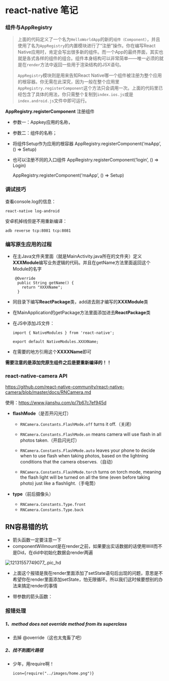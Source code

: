 # react-native 笔记

### 组件与AppRegistry

> 上面的代码定义了一个名为`HelloWorldApp`的新的`组件（Component）`，并且使用了名为`AppRegistry`的内置模块进行了“注册”操作。你在编写React Native应用时，肯定会写出很多新的组件。而一个App的最终界面，其实也就是各式各样的组件的组合。组件本身结构可以非常简单——唯一必须的就是在`render`方法中返回一些用于渲染结构的JSX语句。
>
> `AppRegistry`模块则是用来告知React Native哪一个组件被注册为整个应用的根容器。你无需在此深究，因为一般在整个应用里`AppRegistry.registerComponent`这个方法只会调用一次。上面的代码里已经包含了具体的用法，你只需整个复制到`index.ios.js`或是`index.android.js`文件中即可运行。

**AppRegistry.registerComponent** 注册组件

- 参数一：Appkey应用的名称，

- 参数二：组件的名称；

- 将组件Setup作为应用的根容器 
  AppRegistry.registerComponent(‘maApp’, () => Setup) 

- 也可以注册不同的入口组件 
  AppRegistry.registerComponent(‘login’, () => Login) 

  AppRegistry.registerComponent(‘maApp’, () => Setup)

### 调试技巧

查看console.log的信息：

```
react-native log-android
```

安卓机掉线但是不用重新编译：

```
adb reverse tcp:8081 tcp:8081
```

### 编写原生应用的过程

- 在主Java文件夹里面（就是MainActivity.java所在的文件夹）定义**XXXModule**编写业务逻辑的代码。并且在getName方法里面返回这个Module的名字

  ```
   @Override
    public String getName() {
      return "XXXXName";
    }
  ```

- 同目录下编写**ReactPackage**类，add进去刚才编写的**XXXModule**类

- 在MainApplication的getPackage方法里面添加进去**ReactPackage**类

- 在JS中添加JS文件：

  ```
  import { NativeModules } from 'react-native';
  
  export default NativeModules.XXXXName;
  ```

- 在需要的地方引用这个**XXXXName**即可



**需要注意的是添加完原生组件之后是要重新编译的！！**



### react-native-camera API

https://github.com/react-native-community/react-native-camera/blob/master/docs/RNCamera.md

使用：https://www.jianshu.com/p/7b67c7ef945d

- **flashMode**（是否开闪光灯）

  - `RNCamera.Constants.FlashMode.off` turns it off.（关闭）

  - `RNCamera.Constants.FlashMode.on` means camera will use flash in all photos taken.（开启闪光灯）

  - `RNCamera.Constants.FlashMode.auto` leaves your phone to decide when to use flash when taking photos, based on the lightning conditions that the camera observes.（自动）

  - `RNCamera.Constants.FlashMode.torch` turns on torch mode, meaning the flash light will be turned on all the time (even before taking photo) just like a flashlight.（手电筒）

- **type**（前后摄像头）

  - `RNCamera.Constants.Type.front`
  - `RNCamera.Constants.Type.back`

## RN容易错的坑

- 箭头函数一定要注意一下
- componentWillmount是在render之前，如果要出实话数据的话使用Will而不是Did，在did中初始化数据会render两遍

![12131557749077_.pic_hd](https://ws1.sinaimg.cn/large/006tNc79gy1g2zy0nuwcvj30u01hc7ma.jpg)

- 上面这个报错是我在render里面添加了setState语句后出现的问题，意思是不希望你在render里面添加setState，怕无限循环。所以我们这时候要想别的办法来搞定render的事情

- 带参数的箭头函数：

### 报错处理

##### 1、method does not override method from its superclass

- 去掉 @override（这也太鬼畜了吧）

##### 2、找不到图片路径

- 少年，用require啊！

  ```
  icon={require("../images/home.png")}
  ```

  